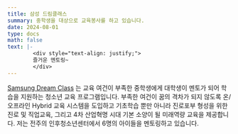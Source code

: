 ```yaml
---
title: 삼성 드림클래스
summary: 중학생을 대상으로 교육봉사를 하고 있습니다.
date: 2024-08-01
type: docs
math: false
text: |-
        <div style="text-align: justify;">
        즐거운 멘토링~
        </div>
--- 
```


[Samsung Dream Class](https://www.dreamclass.org/index.do) 는 교육 여건이 부족한 중학생에게 대학생이 멘토가 되어 학습을 지원하는 청소년 교육 프로그램입니다. 부족한 여건이 꿈의 격차가 되지 않도록 온/오프라인 Hybrid 교육 시스템을 도입하고 기초학습 뿐만 아니라 진로포부 형성을 위한 진로 및 직업교육, 그리고 4차 산업혁명 시대 기본 소양이 될 미래역량 교육을 제공합니다. 저는 전주의 인후청소년센터에서 6명의 아이들을 멘토링하고 있습니다. 

